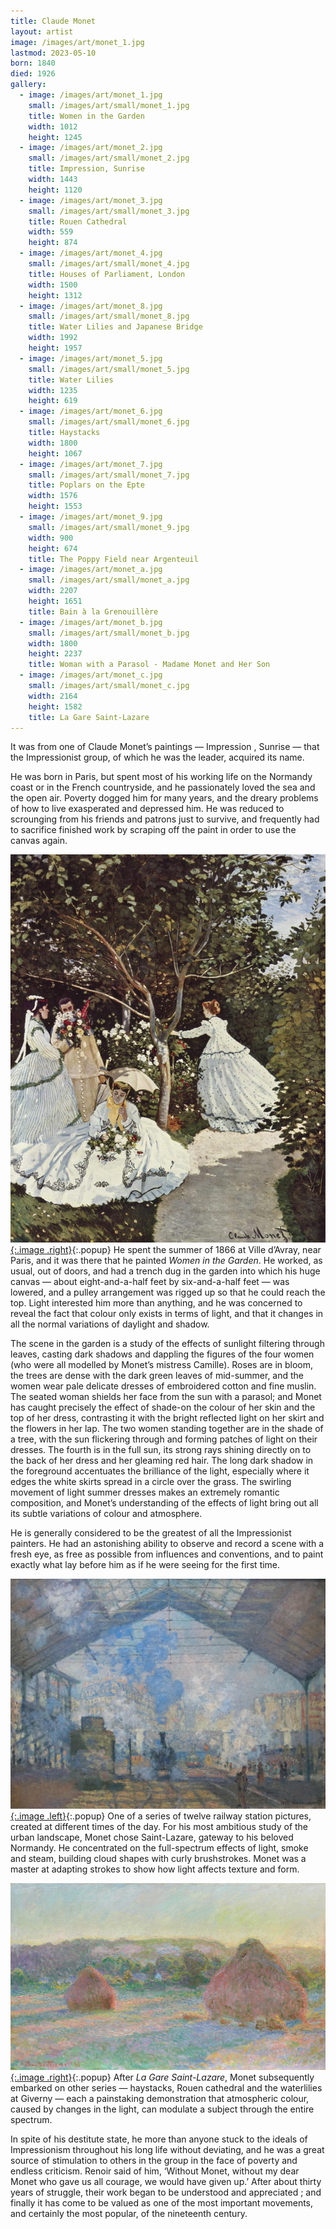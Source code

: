 ```yaml
---
title: Claude Monet
layout: artist
image: /images/art/monet_1.jpg
lastmod: 2023-05-10
born: 1840
died: 1926
gallery:
  - image: /images/art/monet_1.jpg
    small: /images/art/small/monet_1.jpg
    title: Women in the Garden
    width: 1012
    height: 1245
  - image: /images/art/monet_2.jpg
    small: /images/art/small/monet_2.jpg
    title: Impression, Sunrise
    width: 1443
    height: 1120
  - image: /images/art/monet_3.jpg
    small: /images/art/small/monet_3.jpg
    title: Rouen Cathedral
    width: 559 
    height: 874 
  - image: /images/art/monet_4.jpg
    small: /images/art/small/monet_4.jpg
    title: Houses of Parliament, London
    width: 1500
    height: 1312
  - image: /images/art/monet_8.jpg
    small: /images/art/small/monet_8.jpg
    title: Water Lilies and Japanese Bridge
    width: 1992
    height: 1957
  - image: /images/art/monet_5.jpg
    small: /images/art/small/monet_5.jpg
    title: Water Lilies
    width: 1235
    height: 619 
  - image: /images/art/monet_6.jpg
    small: /images/art/small/monet_6.jpg
    title: Haystacks
    width: 1800
    height: 1067
  - image: /images/art/monet_7.jpg
    small: /images/art/small/monet_7.jpg
    title: Poplars on the Epte
    width: 1576
    height: 1553
  - image: /images/art/monet_9.jpg
    small: /images/art/small/monet_9.jpg
    width: 900
    height: 674
    title: The Poppy Field near Argenteuil
  - image: /images/art/monet_a.jpg
    small: /images/art/small/monet_a.jpg
    width: 2207
    height: 1651
    title: Bain à la Grenouillère
  - image: /images/art/monet_b.jpg
    small: /images/art/small/monet_b.jpg
    width: 1800
    height: 2237
    title: Woman with a Parasol - Madame Monet and Her Son
  - image: /images/art/monet_c.jpg
    small: /images/art/small/monet_c.jpg
    width: 2164
    height: 1582
    title: La Gare Saint-Lazare
---
```


It was from one of Claude Monet’s paintings &mdash; Impression , Sunrise
&mdash; that the Impressionist group, of which he was the leader, acquired its
name.

He was born in Paris, but spent most of his working life on the Normandy coast
or in the French countryside, and he passionately loved the sea and the open
air. Poverty dogged him for many years, and the dreary problems of how to live
exasperated and depressed him. He was reduced to scrounging from his friends
and patrons just to survive, and frequently had to sacrifice finished work by
scraping off the paint in order to use the canvas again.

[![Women in the Garden](/images/art/monet_1.jpg){:.image .right}](/images/art/monet_1.jpg){:.popup}
He spent the summer of 1866 at Ville d’Avray, near Paris, and it was there that
he painted _Women in the Garden_. He worked, as usual, out of doors, and had a
trench dug in the garden into which his huge canvas &mdash; about
eight-and-a-half feet by six-and-a-half feet &mdash; was lowered, and a pulley
arrangement was rigged up so that he could reach the top. Light interested him
more than anything, and he was concerned to reveal the fact that colour only
exists in terms of light, and that it changes in all the normal variations of
daylight and shadow.

The scene in the garden is a study of the effects of sunlight filtering through
leaves, casting dark shadows and dappling the figures of the four women (who
were all modelled by Monet’s mistress Camille).  Roses are in bloom, the trees
are dense with the dark green leaves of mid-summer, and the women wear pale
delicate dresses of embroidered cotton and fine muslin. The seated woman
shields her face from the sun with a parasol; and Monet has caught precisely
the effect of shade-on the colour of her skin and the top of her dress,
contrasting it with the bright reflected light on her skirt and the flowers
in her lap. The two women standing together are in the shade of a tree, with
the sun flickering through and forming patches of light on their dresses. The
fourth is in the full sun, its strong rays shining directly on to the back of
her dress and her gleaming red hair.  The long dark shadow in the foreground
accentuates the brilliance of the light, especially where it edges the white
skirts spread in a circle over the grass. The swirling movement of light summer
dresses makes an extremely romantic composition, and Monet’s understanding of
the effects of light bring out all its subtle variations of colour and
atmosphere.

He is generally considered to be the greatest of all the Impressionist
painters.  He had an astonishing ability to observe and record a scene with a
fresh eye, as free as possible from influences and conventions, and to paint
exactly what lay before him as if he were seeing for the first time.

[![La Gare Saint-Lazare](/images/art/monet_c.jpg){:.image .left}](/images/art/monet_c.jpg){:.popup}
One of a series of twelve railway station pictures, created at different times
of the day. For his most ambitious study of the urban landscape, Monet chose
Saint-Lazare, gateway to his beloved Normandy. He concentrated on the
full-spectrum effects of light, smoke and steam, building cloud shapes with
curly brushstrokes. Monet was a master at adapting strokes to show how light
affects texture and form.

[![Haystacks](/images/art/monet_6.jpg){:.image .right}](/images/art/monet_6.jpg){:.popup}
After _La Gare Saint-Lazare_, Monet subsequently embarked on other series &mdash; haystacks, Rouen cathedral and the waterlilies at Giverny &mdash; each a painstaking demonstration that atmospheric colour, caused by changes in the light, can modulate a subject through the entire spectrum.

In spite of his destitute state, he more than anyone stuck to the ideals of
Impressionism throughout his long life without deviating, and he was a great
source of stimulation to others in the group in the face of poverty and endless
criticism. Renoir said of him, ‘Without Monet, without my dear Monet who gave
us all courage, we would have given up.’ After about thirty years of struggle,
their work began to be understood and appreciated ; and finally it has come to
be valued as one of the most important movements, and certainly the most
popular, of the nineteenth century.
